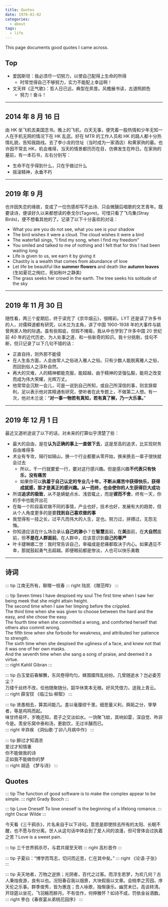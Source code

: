 ```yaml
---
title: Quotes
date: 1970-01-02
categories:
  - about
tags:
  - life
---
```


This page documents good quotes I came across.

<!-- more -->

## Top

- 爱因斯坦：我必须尽一切努力，以使自己配得上生命的所得
  - 时常觉得自己不够努力，实力不能配上幸运啊！
- 文天祥《正气歌》：哲人日已远，典型在夙昔。风檐展书读，古道照颜色
  - 努力！奋斗！

---

## 2014 年 8 月 16 日

由 HK 坐飞机去美国念书。晚上的飞机，白天无事，便凭着一股热情和少年无知一人在手机无网的情况下在 HK 乱逛。好在 MTR 的工作人员和 HK 的路人都十分热情礼貌，告知我路线。去了李小龙的住址（当时成为一家酒店）和黄家驹的墓。也许因不常去 HK，机会难得，当天的情景都历历在目，仿佛发生在昨日。在家驹的墓前，有一本石书，左右分别写：

- 生命不在乎得到什么，只在乎做过什么
- 摇滚精神，永垂不朽

---

## 2019 年 9 月

也许因失恋的缘故，变成了一位伤感却写不出诗、只会微醺后唱歌的文艺青年。既要读诗，便读好久以来都想读的泰戈尔(Tagore)。可惜只看了飞鸟集(Stray Birds)，便不想看其他的了。记录了以下十分喜欢的对话：

- What you are you do not see, what you see is your shadow
- The bird wishes it were a cloud. The cloud wishes it were a bird
- The waterfall sings, "I find my song, when I find my freedom"
- You smiled and talked to me of nothing and I felt that for this I had been waiting long
- Life is given to us, we earn it by giving it
- Chastity is a wealth that comes from abundance of love
- Let life be beautiful like **summer flowers** and death like **autumn leaves** (生如夏花之绚烂，死如秋叶之静美)
- The grass seeks her crowd in the earth. The tree seeks his solitude of the sky

---

## 2019 年 11 月 30 日

随性看，两三个星期后，终于读完了《京华烟云》，很精彩。LYT 还是读了许多书的人，对儒释道都有研究，以木兰为主角，讲了中国 1900-1938 年的大事件与姚曾两家人物的际遇。虽有些瑕疵，但瑕不掩瑜，我从中也学到了许多中国 20 世纪前 40 年的近代历史、为人处事之道、和一些新奇的知识。我十分挑剔，佳句不断，但只记录了以下几句不错的话：

- 正直自持，则外邪不能侵
- 在人生各方面，人会由常人之俗进入雅人之俗。只有少数人能脱离雅人之俗，而回到俗人之淳朴自然。
- 再大的灾难，人的精神都能克服，能超越，由于精神的坚强弘毅，能将之改变而成为伟大荣耀，光辉万丈。
- 他常常会沉默一会儿，可是一说到自己所知，或自己所深信的事，则言辞犀利，足以表示他对其精通有研究，使听者在此专题上，不做第二人想。有一次，他对木兰说：“**对一事一物若有真知，若有真了解，乃一大乐事。**”

---

## 2019 年 12 月 1 日

最近又道听途说了以下的话，对未来的打算似乎清楚了些：

- 最大的自由，是在**认为正确的事上一直做下去**，这是至高的追求，比实现财务自由难得多
- 术业有专攻，隔行如隔山，换一个行业都要从零开始，换来换去一辈子很快就会过去
  - 所以，干一行就要爱一行，要对这行感兴趣。但是感兴趣**不代表只有快乐，没有痛苦**
  - 如果你可以**执着于自己认定的专业几十年，不断从痛苦中获得快乐，获得成就感，那才是真正的感兴趣。从一而终，也会使你的人生获得巨大成功**
- 所谓**追求的极致**，从不是蜻蜓点水、浅尝辄止，而是**锲而不舍**，终有一天，你的手中也能开出花
- 在每一个阶段喜欢做不同的事情，产业也好，技术也好，发展有大的趋势，但从个人角度更多的是要**找到自己喜欢做的事**
- 我觉得有一技之长，过平凡而伟大的人生，足也。努力过，拼搏过，无怨无悔。
- 你知道应该在什么场合承认**自己的渺小**？在**智慧**面前，在**美**面前，在**大自然**面前，但**不是在人群面前**。在人群中，应该意识到**自己的尊严**
- 叶卡捷琳娜二世：我时常告诉自己，幸福或是悲痛都取决于内心。如果遇见不幸，那就鼓起勇气去超越。即便眼前都是惨淡，人也可以快乐勇敢

---

## 诗词

::: tip
江南无所有，聊赠一枝春
::: right
陆凯 《赠范晔》
:::

::: tip Seven times I have despised my soul
The first time when I saw her being meek that she might attain height.  
The second time when I saw her limping before the crippled.  
The third time when she was given to choose between the hard and the easy, and she chose the easy.  
The fourth time when she committed a wrong, and comforted herself that others also commit wrong.  
The fifth time when she forbode for weakness, and attributed her patience to strength.  
The sixth time when she despised the ugliness of a face, and knew not that it was one of her own masks.  
And the seventh time when she sang a song of praise, and deemed it a virtue.  
::: right
Kahlil Gibran
:::

::: tip
白玉堂前春解舞，东风卷得均匀。蜂围蝶阵乱纷纷。几曾随逝水？岂必委芳尘？  
万缕千丝终不改，任他随聚随分。韶华休笑本无根。好风凭借力，送我上青云。  
::: right
薛宝钗 《临江仙·柳絮》
:::

::: tip
贤愚相去，算其间能几。差以毫厘缪千里。细思量义利，舜跖之分，孳孳者，等是鸡鸣而起。  
味甘终易坏，岁晚还知，君子之交淡如水。一饷聚飞蚊，其响如雷，深自觉、昨非今是。羡安乐窝中泰和汤，更剧饮，无过半醺而已。  
::: right
辛弃疾 《洞仙歌·丁卯八月病中作》
:::

::: tip
醉过才知酒浓  
爱过才知情重  
你不能做我的诗  
正如我不能做你的梦  
::: right
胡适 《梦与诗》
:::

## Quotes

::: tip
The function of good software is to make the complex appear to be simple.
::: right
Grady Booch
:::

::: tip Love Oneself
To love oneself is the beginning of a lifelong romance.
::: right
Oscar Wilde
:::

今天看《三千鸦杀》，片名来自于以下诗句。意思是即使除去所有的太阳、长眠不醒，也不愿与你分离。世人从这句话中体会到了爱人间的浪漫，但可曾体会过执着之苦？Love is a sweet pain.

::: tip
三千世界鸦杀尽，与君共寝至天明
::: right
高杉晋作
:::

::: tip
子夏曰：“博学而笃志，切问而近思，仁在其中矣。”
::: right
《论语·子张》
:::

::: tip
夫天地者，万物之逆旅；光阴者，百代之过客。而浮生若梦，为欢几何？古人秉烛夜游，良有以也。况阳春召我以烟景，大块假我以文章。会桃李之芳园，序天伦之乐事。群季俊秀，皆为惠连；吾人咏歌，独惭康乐。幽赏未已，高谈转清。开琼筵以坐花，飞羽觞而醉月。不有佳作，何伸雅怀？如诗不成，罚依金谷酒数。
::: right
李白《春夜宴从弟桃花园序》
:::
